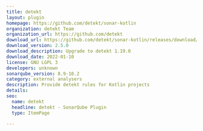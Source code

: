 ```yaml
---
title: detekt
layout: plugin
homepage: https://github.com/detekt/sonar-kotlin
organization: detekt Team
organization_url: https://github.com/detekt
download_url: https://github.com/detekt/sonar-kotlin/releases/download/2.5.0/sonar-detekt-2.5.0.jar
download_version: 2.5.0
download_description: Upgrade to detekt 1.19.0
download_date: 2022-01-10
license: GNU LGPL 3
developers: unknown
sonarqube_version: 8.9-10.2
category: external analysers
description: Provide detekt rules for Kotlin projects
details: 
seo:
  name: detekt
  headline: detekt - SonarQube Plugin
  type: ItemPage

---
```


